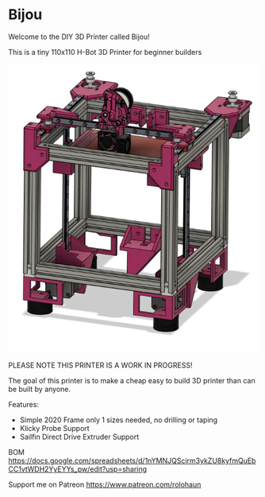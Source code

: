 # Bijou
Welcome to the DIY 3D Printer called Bijou!

This is a tiny 110x110 H-Bot 3D Printer for beginner builders

![](Images/Bijou.png)

PLEASE NOTE THIS PRINTER IS A WORK IN PROGRESS!

The goal of this printer is to make a cheap easy to build 3D printer than can be built by anyone.

Features:

- Simple 2020 Frame only 1 sizes needed, no drilling or taping
- Klicky Probe Support
- Sailfin Direct Drive Extruder Support

BOM
https://docs.google.com/spreadsheets/d/1nYMNJQScirm3ykZU8kyfmQuEbCC1vtWDH2YyEYYs_pw/edit?usp=sharing

Support me on Patreon
https://www.patreon.com/rolohaun
